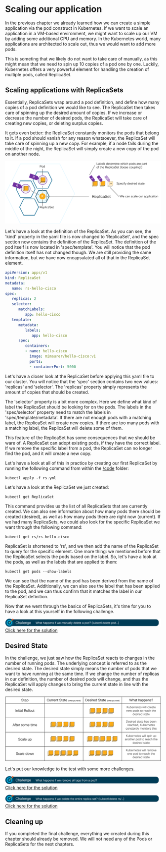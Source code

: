# Scaling our application

In the previous chapter we already learned how we can create a simple application via the pod construct in Kubernetes. If we want to scale an application in a VM-based environment, we might want to scale up our VM by adding some additional CPU and memory. In the Kubernetes world, many applications are architected to scale out, thus we would want to add more pods.

This is someting that we likely do not want to take care of manually, as this might mean that we need to spin up 10 copies of a pod one by one. Luckily, Kubernetes offers a very powerful element for handling the creation of multiple pods, called ReplicaSet.

## Scaling applications with ReplicaSets

Essentially, ReplicaSets wrap around a pod definition, and define how many copies of a pod definition we would like to see. The ReplicaSet then takes care of spinning up the desired amount of copies. If we increase or decrease the number of desired pods, the ReplicaSet will take care of creating new copies, or deleting surplus copies.

It gets even better: the ReplicaSet constantly monitors the pods that belong to it. If a pod should vanish for any reason whatsoever, the ReplicaSet will take care of spinning up a new copy. For example, if a node fails during the middle of the night, the ReplicaSet will simply create a new copy of the pod on another node.

![K8S ReplicaSet](img/replicaset.png?raw=true "K8S ReplicaSet")

Let's have a look at the definition of the ReplicaSet. As you can see, the 'kind' property in the yaml file is now changed to 'ReplicaSet', and the spec section now contains the definition of the ReplicaSet. The definition of the pod itself is now located in 'spec/template'. You will notice that the pod definition itself has not changed though. We are still providing the same information, but we have now encapsulated all of that in the ReplicaSet element.

```yaml
apiVersion: apps/v1
kind: ReplicaSet
metadata:
   name: rs-hello-cisco
spec:
   replicas: 2
   selector:
      matchLabels:
         app: hello-cisco
   template:
      metadata:
         labels:
            app: hello-cisco
      spec:
         containers:
         - name: hello-cisco
           image: mimaurer/hello-cisco:v1
           ports:
           - containerPort: 5000
```

Let's have a closer look at the ReplicaSet before applying this yaml file to our cluster. You will notice that the 'spec' section contains two new values: 'replicas' and 'selector'. The 'replicas' property simply represents the amount of copies that should be created.

The 'selector' property is a bit more complex. Here we define what kind of label the ReplicaSet should be looking for on the pods. The labels in the 'spec/selector' property need to match the labels in 'spec/template/metadata'. If there are not enough pods with a matching label, the ReplicaSet will create new copies. If there are too many pods with a matching label, the ReplicaSet will delete some of them.

This feature of the ReplicaSet has some consequences that we should be ware of. A ReplicaSet can adopt existing pods, if they have the correct label. If we remove the specific label from a pod, the ReplicaSet can no longer find the pod, and it will create a new copy.

Let's have a look at all of this in practice by creating our first ReplicaSet by running the following command from within the [/code](code/ "/code") folder:

```
kubectl apply -f rs.yml
```

Let's have a look at the ReplicaSet we just created:

```
kubectl get ReplicaSet
```

This command provides us the list of all ReplicaSets that are currently created. We can also see information about how many pods there should be created (desired), as well as how many pods there are right now (current). If we had many ReplicaSets, we could also look for the specific ReplicaSet we want through the following command:

```
kubectl get rs/rs-hello-cisco
```

ReplicaSet is shortened to 'rs', and we then add the name of the ReplicaSet to query for the specific element. One more thing: we mentioned before that the ReplicaSet selects the pods based on the label. So, let's have a look at the pods, as well as the labels that are applied to them:

```
kubectl get pods --show-labels
```

We can see that the name of the pod has been derived from the name of the ReplicaSet. Additionally, we can also see the label that has been applied to the pod, and we can thus confirm that it matches the label in our ReplicaSet definition.

Now that we went through the basics of ReplicaSets, it's time for you to have a look at this yourself in the following challenge.

![Challenge 1](img/challenge1.png?raw=true "Challenge 1")
[Click here for the solution](./solutions/challenge1 "Click here for the solution")

## Desired State

In the challenge, we just saw how the ReplicaSet reacts to changes in the number of running pods. The underlying concept is referred to as the desired state. The desired state simply means the number of pods that we want to have running at the same time. If we change the number of replicas in our definition, the number of desired pods will change, and thus the ReplicaSet will apply changes to bring the current state in line with the desired state.

![Desired state](img/desired_state.png?raw=true "Desired state")

Let's put our knowledge to the test with some more challenges.

![Challenge 2](img/challenge2.png?raw=true "Challenge 2")
[Click here for the solution](./solutions/challenge2 "Click here for the solution")

![Challenge 3](img/challenge3.png?raw=true "Challenge 3")
[Click here for the solution](./solutions/challenge3 "Click here for the solution")


## Cleaning up
If you completed the final challenge, everything we created during this chapter should already be removed. We will not need any of the Pods or ReplicaSets for the next chapters.
